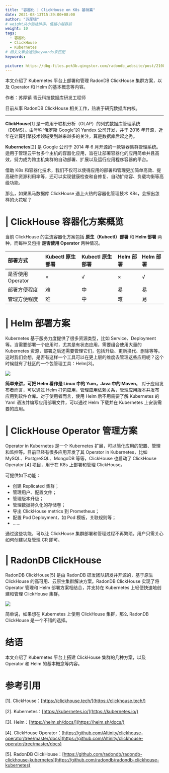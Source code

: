 ```yaml
---
title: "容器化 | ClickHouse on K8s 基础篇"
date: 2021-08-13T15:39:00+08:00
author: "苏厚镇"
# weight从小到达排序，值越小越靠前
weight: 10
tags:
  - 容器化
  - ClickHouse
  - Kubernetes
# 相关文章会通过keywords来匹配
keywords:

picture: https://dbg-files.pek3b.qingstor.com/radondb_website/post/210813_%E5%AE%B9%E5%99%A8%E5%8C%96%20%7C%20ClickHouse%20on%20K8s%20%E5%9F%BA%E7%A1%80%E7%AF%87/0.png
---
```

本文介绍了 Kubernetes 平台上部署和管理 RadonDB ClickHouse 集群方案，以及 Operator 和 Helm 的基本概念等内容。
<!--more-->
作者：苏厚镇    青云科技数据库研发工程师

目前从事 RadonDB ClickHouse 相关工作，热衷于研究数据库内核。 

--------------------

**ClickHouse**[1] 是一款用于联机分析（OLAP）的列式数据库管理系统（DBMS）。由号称“俄罗斯 Google”的 Yandex 公司开发，并于 2016 年开源，近年在计算引擎技术领域受到越来越多的关注，算是数据库后起之秀。

**Kubernetes**[2] 是 Google 公司于 2014 年 6 月开源的一款容器集群管理系统。适用于管理云平台多个主机的容器化应用，旨在让部署容器化的应用简单并且高效，努力成为跨主机集群的自动部署、扩展以及运行应用程序容器的平台。

借助 K8s 和容器化技术，我们不仅可以使得应用的部署和管理更加简单高效、提高硬件资源利用率等，还可以实现健康检查和自修复、自动扩缩容、负载均衡等高级功能。

那么，如果黑马数据库 ClickHouse 遇上火热的容器化管理技术 K8s，会擦出怎样的火花呢？

# | ClickHouse 容器化方案概览

当前 ClickHouse 的主流容器化方案包括 **原生（Kubectl）部署** 和 **Helm 部署** 两种，而每种又包括 **是否使用 Operator** 两种情况。

|部署方式|Kubectl 原生部署|Kubectl 原生部署|Helm 部署|Helm 部署|
|:----|:----|:----|:----|:----|
|是否使用Operator|×|√|×|√|
|部署方便程度|难|中|易|易|
|管理方便程度|难|中|难|易|

# | Helm 部署方案

Kubernetes 基于服务力度提供了很多资源类型，比如 Service、Deployment 等。当需要部署一个应用时，尤其是有状态应用，需要组合使用大量的 Kubernetes 资源，部署之后还需要管理它们，包括升级、更新换代、删除等等。这时我们会想，是否有这样一个工具可以在更上层的维度去管理这些应用呢？这个时候就有了社区的一个包管理工具：Helm[3]。

![](https://dbg-files.pek3b.qingstor.com/radondb_website/post/210813_%E5%AE%B9%E5%99%A8%E5%8C%96%20%7C%20ClickHouse%20on%20K8s%20%E5%9F%BA%E7%A1%80%E7%AF%87/1.png)

**简单来讲，可把 Helm 看作是 Linux 中的 Yum，Java 中的 Maven**。 对于应用发布者而言，可以通过 Helm 打包应用，管理应用依赖关系，管理应用版本并发布应用到软件仓库。对于使用者而言，使用 Helm 后不用需要了解 Kubernetes 的 Yaml 语法并编写应用部署文件，可以通过 Helm 下载并在 Kubernetes 上安装需要的应用。

# | ClickHouse Operator 管理方案

Operator in Kubernetes 是一个 Kubernetes 扩展，可以简化应用的配置、管理和监控等。目前已经有很多应用开发了其 Operator in Kubernetes，比如 MySQL、PostgreSQL、MongoDB 等等，ClickHouse 也启动了 ClickHouse Operator [4] 项目，用于在 K8s 上部署和管理 ClickHouse。

可提供如下功能：

* 创建 Replicated 集群；
* 管理用户、配置文件；
* 管理版本升级；
* 管理数据持久化的存储卷；
* 导出 ClickHouse metrics 到 Prometheus；
* 配置 Pod Deployment，如 Pod 模板，关联规则等；
* ……

通过这些功能，可以让 ClickHouse 集群部署和管理过程不再繁琐，用户只需关心如何创建以及管理 CR 即可。

# | RadonDB ClickHouse

RadonDB ClickHouse[5] 是由 RadonDB 研发团队研发并开源的，基于原生 ClickHouse 的高可用、云原生集群解决方案。RadonDB ClickHouse 实现了将 Operator 管理和 Helm 部署方案相结合，并支持在 Kubernetes 上轻便快速地创建和管理 ClickHouse 集群。

![](https://dbg-files.pek3b.qingstor.com/radondb_website/post/210813_%E5%AE%B9%E5%99%A8%E5%8C%96%20%7C%20ClickHouse%20on%20K8s%20%E5%9F%BA%E7%A1%80%E7%AF%87/2.png)

简单说，如果想在 Kubernetes 上使用 ClickHouse 集群，那么 RadonDB ClickHouse 是一个不错的选择。

# 结语

本文介绍了 Kubernetes 平台上搭建 ClickHouse 集群的几种方案，以及 Operator 和 Helm 的基本概念等内容。

# 参考引用

[1]. ClickHouse：[https://clickhouse.tech/](https://clickhouse.tech/)

[2]. Kubernetes：[https://kubernetes.io/](https://kubernetes.io/)

[3]. Helm：[https://helm.sh/docs/](https://helm.sh/docs/)

[4]. ClickHouse Operator：[https://github.com/Altinity/clickhouse-operator/tree/master/docs](https://github.com/Altinity/clickhouse-operator/tree/master/docs)

[5]. RadonDB ClickHouse：[https://github.com/radondb/radondb-clickhouse-kubernetes](https://github.com/radondb/radondb-clickhouse-kubernetes)

